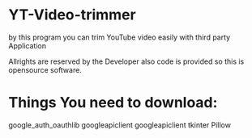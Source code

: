 # YT-Video-trimmer
by this program you can trim YouTube video easily  with third party Application

Allrights are reserved by the Developer also code is provided so this is opensource software.

# Things You need to download:
google_auth_oauthlib
googleapiclient
googleapiclient
tkinter 
Pillow
